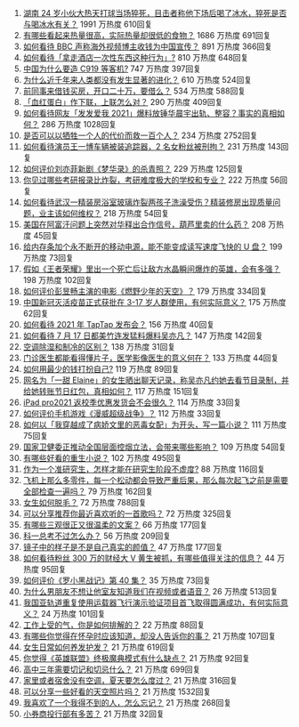 1. [湖南 24 岁小伙大热天打球当场猝死，目击者称他下场后喝了冰水，猝死是否与喝冰水有关？](https://www.zhihu.com/question/472510464) 1991 万热度 610回复
1. [有哪些看起来热量很高，实际热量却很低的食物？](https://www.zhihu.com/question/359675190) 1686 万热度 691回复
1. [如何看待 BBC 声称海外视频博主收钱为中国宣传？](https://www.zhihu.com/question/472575752) 891 万热度 366回复
1. [如何看待「拿走酒店一次性东西这种行为」?](https://www.zhihu.com/question/465504404) 810 万热度 648回复
1. [中国为什么要造 C919 等客机?](https://www.zhihu.com/question/384802353) 747 万热度 397回复
1. [为什么近千年来人类都没有发生显著的进化？](https://www.zhihu.com/question/32004935) 610 万热度 524回复
1. [前同事来借钱买房，开口二十万，要借么？](https://www.zhihu.com/question/471426283) 534 万热度 588回复
1. [「血红蛋白」作下联，上联怎么对？](https://www.zhihu.com/question/471731418) 290 万热度 409回复
1. [如何看待网友「发发爱我 2021」爆料放锤华晨宇出轨、整容？事实的真相如何？](https://www.zhihu.com/question/472603288) 286 万热度 1028回复
1. [是否可以以牺牲一个人的代价而救一百个人？](https://www.zhihu.com/question/38756276) 234 万热度 2752回复
1. [如何看待演员王一博车辆被装追踪器，2 名女粉丝被刑拘？](https://www.zhihu.com/question/472808340) 231 万热度 143回复
1. [如何评价刘亦菲新剧《梦华录》的杀青照？](https://www.zhihu.com/question/470176416) 229 万热度 125回复
1. [你见过哪些考研报录比炸裂，考研难度极大的学校和专业？](https://www.zhihu.com/question/449575589) 222 万热度 56回复
1. [如何看待武汉一精装房浴室玻璃炸裂两孩子洗澡受伤？精装修房出现质量问题，业主该如何维权？](https://www.zhihu.com/question/472324813) 218 万热度 54回复
1. [美国在阿富汗问题上突然对华释出合作信号，葫芦里卖的什么药？](https://www.zhihu.com/question/472572970) 208 万热度 45回复
1. [给内存条加个永不断开的移动电源，能不能变成读写速度飞快的 U 盘？](https://www.zhihu.com/question/417862977) 199 万热度 73回复
1. [假如《王者荣耀》里出一个死亡后让敌方水晶瞬间爆炸的英雄，会有多强？](https://www.zhihu.com/question/469036260) 198 万热度 102回复
1. [如何评价彭昱畅主演的电影《燃野少年的天空》？](https://www.zhihu.com/question/472571861) 179 万热度 334回复
1. [中国新冠灭活疫苗正式获批在 3-17 岁人群使用，有何实际意义？](https://www.zhihu.com/question/472628051) 175 万热度 62回复
1. [如何看待 2021 年 TapTap 发布会？](https://www.zhihu.com/question/472833150) 156 万热度 40回复
1. [如何看待 7 月 17 日都美竹连发猛料爆料吴亦凡？](https://www.zhihu.com/question/472743930) 147 万热度 142回复
1. [空调除湿和制冷的区别？](https://www.zhihu.com/question/30879409) 138 万热度 31回复
1. [门诊医生都能看得懂片子，医学影像医生的意义何在？](https://www.zhihu.com/question/468765533) 133 万热度 44回复
1. [如何用最少的钱打扮自己?](https://www.zhihu.com/question/443604419) 119 万热度 89回复
1. [网名为「一甜 Elaine」的女生晒出聊天记录，称吴亦凡约她去看节目录制，并给她转账节日红包，真相如何？](https://www.zhihu.com/question/472725599) 117 万热度 151回复
1. [iPad pro2021 返校季优惠发货会不会很久？](https://www.zhihu.com/question/468740569) 114 万热度 33回复
1. [如何评价手机游戏《漫威超级战争》？](https://www.zhihu.com/question/472389426) 112 万热度 33回复
1. [如何以「我穿越成了病娇文里的恶毒女配」为开头，写一篇小说？](https://www.zhihu.com/question/463353580) 111 万热度 75回复
1. [国家卫健委正推动全国层面控烟立法，会带来哪些影响？](https://www.zhihu.com/question/472532128) 109 万热度 54回复
1. [有哪些好看的重生小说？](https://www.zhihu.com/question/314228140) 102 万热度 495回复
1. [作为一个准研究生，怎样才能在研究生阶段不虚度?](https://www.zhihu.com/question/326709421) 88 万热度 116回复
1. [飞机上那么多零件，每一个松动都会导致严重后果，那么每次起飞之前是需要全部检查一遍吗？](https://www.zhihu.com/question/463612668) 79 万热度 162回复
1. [女生如何脱毛？](https://www.zhihu.com/question/27899764) 72 万热度 788回复
1. [可以分享推荐你最近喜欢听的一首歌吗？](https://www.zhihu.com/question/471940303) 72 万热度 325回复
1. [有哪些三观很正又很温柔的文案？](https://www.zhihu.com/question/458254625) 66 万热度 177回复
1. [科一总考不过怎么办？](https://www.zhihu.com/question/452337875) 56 万热度 209回复
1. [镜子中的样子是不是自己真实的颜值？](https://www.zhihu.com/question/458577474) 47 万热度 177回复
1. [如何看待粉丝 300 万的财经大 V 黄生被抓，有哪些值得关注的信息？](https://www.zhihu.com/question/472548624) 44 万热度 95回复
1. [如何评价《罗小黑战记》第 40 集？](https://www.zhihu.com/question/472736812) 35 万热度 73回复
1. [为什么男朋友不想让他室友知道我们在视频或者语音？](https://www.zhihu.com/question/465047050) 26 万热度 513回复
1. [我国亚轨道重复使用运载器飞行演示验证项目首飞取得圆满成功，有何实际意义？](https://www.zhihu.com/question/472628158) 24 万热度 101回复
1. [工作上受的气，你是如何排解的？](https://www.zhihu.com/question/470607647) 22 万热度 88回复
1. [有哪些你觉得在怀孕时应该知道，却没人告诉你的事？](https://www.zhihu.com/question/301567580) 21 万热度 107回复
1. [女生日常如何养发护发？](https://www.zhihu.com/question/24887898) 21 万热度 619回复
1. [你觉得《英雄联盟》终极魔典模式有什么缺点？](https://www.zhihu.com/question/471787416) 21 万热度 92回复
1. [高中三年需要切记和切忌什么？](https://www.zhihu.com/question/64843570) 21 万热度 699回复
1. [家里或者宿舍没有空调，夏天要怎么度过？](https://www.zhihu.com/question/469879398) 21 万热度 316回复
1. [可以分享一些好看的天空照片吗？](https://www.zhihu.com/question/460714512) 21 万热度 1532回复
1. [我喜欢了一个我得不到的人，怎么忘记？](https://www.zhihu.com/question/471622071) 21 万热度 268回复
1. [小券商投行部有多苦？](https://www.zhihu.com/question/398063647) 21 万热度 32回复